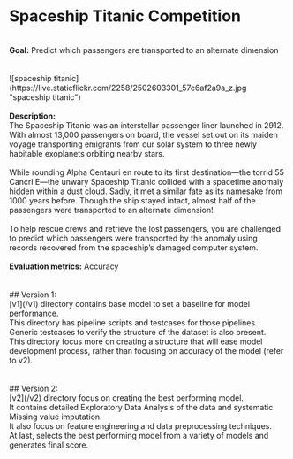 # Spaceship Titanic Competition
<br>
<b>Goal:</b> Predict which passengers are transported to an alternate dimension<br>
<br>
<br>
![spaceship titanic](https://live.staticflickr.com/2258/2502603301_57c6af2a9a_z.jpg "spaceship titanic")
<br>
<br>
<b>Description:</b><br>
The Spaceship Titanic was an interstellar passenger liner launched in 2912. With almost 13,000 passengers on board, the vessel set out on its maiden voyage transporting emigrants from our solar system to three newly habitable exoplanets orbiting nearby stars.<br>
<br>
While rounding Alpha Centauri en route to its first destination—the torrid 55 Cancri E—the unwary Spaceship Titanic collided with a spacetime anomaly hidden within a dust cloud. Sadly, it met a similar fate as its namesake from 1000 years before. Though the ship stayed intact, almost half of the passengers were transported to an alternate dimension!<br>
<br>
To help rescue crews and retrieve the lost passengers, you are challenged to predict which passengers were transported by the anomaly using records recovered from the spaceship’s damaged computer system.<br>
<br>
<b>Evaluation metrics:</b> Accuracy
<br>
<br>
<br>
## Version 1:<br>
[v1](/v1) directory contains base model to set a baseline for model performance.<br>
This directory has pipeline scripts and testcases for those pipelines. Generic testcases to verify the structure of the dataset is also present.<br>
This directory focus more on creating a structure that will ease model development process, rather than focusing on accuracy of the model (refer to v2).<br>
<br>
<br>
## Version 2:<br>
[v2](/v2) directory focus on creating the best performing model.<br>
It contains detailed Exploratory Data Analysis of the data and systematic Missing value imputation.<br>
It also focus on feature engineering and data preprocessing techniques.<br>
At last, selects the best performing model from a variety of models and generates final score.<br>